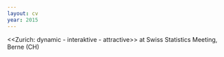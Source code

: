 ```yaml
---
layout: cv
year: 2015
---
```


<<Zurich: dynamic - interaktive - attractive>> at Swiss Statistics Meeting, Berne (CH)




